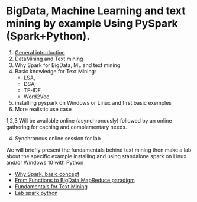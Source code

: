 # BigData, Machine Learning and text mining by example Using PySpark (Spark+Python).

1. [General introduction](general)
2. DataMining and Text mining
1. Why Spark for BigData, ML and text mining
2. Basic knowledge for Text Mining:
    * LSA,
    * DSA,
    * TF-IDF,
    * Word2Vec. 
3. installing pyspark on Windows or Linux and first basic exemples
4. More realistic use case

1,2,3 Will be available online (asynchronously) followed by an online gathering for caching and complementary needs.

4. Synchronous online session for lab



We will briefly present the fundamentals behind text mining then make a lab about the specific example installing and using standalone spark on Linux and/or Windows 10 with Python 

* [Why Spark, basic concept](/Spark/)
* [From Functions to BigData MapReduce paradigm](/relatedConcepts/mapReduce.md)
* [Fundamentals for Text Mining](Fundamentals)
* [Lab spark python](Labs)

